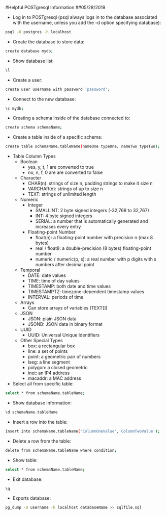 #Helpful POSTgresql Information
##05/28/2019

- Log in to POSTgresql (psql always logs in to the database associated with the username, unless you add the -d option specifying database):
```sh
psql -U postgres -h localhost
```
- Create the database to store data:
```sh
create database mydb;
```
- Show database list:
```sh
\l
```
- Create a user:
```sh
create user username with password 'password';
```
- Connect to the new database:
```sh
\c mydb;
```
- Creating a schema inside of the database connected to:
```sh
create schema schemaName;
```
- Create a table inside of a specific schema:
```sh
create table schemaName.tableName(nameOne typeOne, nameTwo typeTwo);
```
- Table Column Types
    - Boolean
        - yes, y, t, 1 are converted to true
        - no, n, f, 0 are are converted to false 
    - Character
        - CHAR(n): strings of size n, padding strings to make it size n
        - VARCHAR(n): strings of up to size n
        - TEXT: strings of unlimited length
    - Numeric
        - Integer
            - SMALLINT: 2 byte signed integers (-32,768 to 32,767)
            - INT: 4 byte signed integers
            - SERIAL: a number that is automatically generated and increases every entry
        - Floating-point Number
            - float(n): a floating-point number with precision n (max 8 bytes)
            - real / float8: a double-precision (8 bytes) floating-point number
            - numeric / numeric(p, s): a real number with p digits with s numbers after decimal point
    - Temporal
        - DATE: date values
        - TIME: time of day values
        - TIMESTAMP: both date and time values
        - TIMESTAMPTZ: timezone-dependent timestamp values
        - INTERVAL: periods of time
    - Arrays
        - Can store arrays of variables (TEXT[])
    - JSON
        - JSON: plain JSON data
        - JSONB: JSON data in binary format
    - UUID
        - UUID: Universal Unique Identifiers
    - Other Special Types
        - box: a rectangular box
        - line: a set of points
        - point: a geometric pair of numbers
        - lseg: a line segment
        - polygon: a closed geometric
        - inet: an IP4 address
        - macaddr: a MAC address
- Select all from specific table:
```sh
select * from schemaName.tableName;
```
- Show database information:
```sh
\d schemaName.tableName
```
- Insert a row into the table:
```sh
insert into schemaName.tableName('ColumnOneValue','ColumnTwoValue');
```
- Delete a row from the table:
```sh
delete from schemaName.tableName where condition;
```
- Show table:
```sh
select * from schemaName.tableName;
```
- Exit database:
```sh
\q
```
- Exports database:
```sh
pg_dump -U username -h localhost databaseName >> sqlfile.sql 
```

